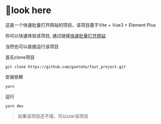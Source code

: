 # 👏look here
这是一个快速批量打开网站的项目，该项目基于Vite + Vue3 + Element Plus

你可以快速体验该项目, 通过链接[快速批量打开网站](https://fast.ganto.cn)

当然也可以直接运行该项目

首先clone项目
```shell
git clone https://github.com/gantoho/fast_project.git
```

安装依赖
```shell
yarn
```

运行
```shell
yarn dev
```

> 如果该项目还不错，可以star该项目
